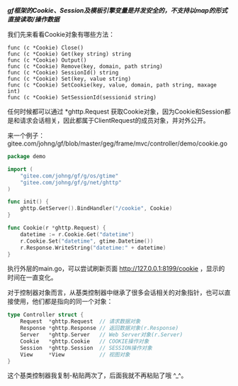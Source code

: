 ***gf框架的Cookie、Session及模板引擎变量是并发安全的，不支持以map的形式直接读取/操作数据***

我们先来看看Cookie对象有哪些方法：

    func (c *Cookie) Close()
    func (c *Cookie) Get(key string) string
    func (c *Cookie) Output()
    func (c *Cookie) Remove(key, domain, path string)
    func (c *Cookie) SessionId() string
    func (c *Cookie) Set(key, value string)
    func (c *Cookie) SetCookie(key, value, domain, path string, maxage int)
    func (c *Cookie) SetSessionId(sessionid string)
    
任何时候都可以通过 *ghttp.Request 获取Cookie对象，因为Cookie和Session都是和请求会话相关，因此都属于ClientRequest的成员对象，并对外公开。

来一个例子：
gitee.com/johng/gf/blob/master/geg/frame/mvc/controller/demo/cookie.go
```go
package demo

import (
    "gitee.com/johng/gf/g/os/gtime"
    "gitee.com/johng/gf/g/net/ghttp"
)

func init() {
    ghttp.GetServer().BindHandler("/cookie", Cookie)
}

func Cookie(r *ghttp.Request) {
    datetime := r.Cookie.Get("datetime")
    r.Cookie.Set("datetime", gtime.Datetime())
    r.Response.WriteString("datetime:" + datetime)
}
```
执行外层的main.go，可以尝试刷新页面 http://127.0.0.1:8199/cookie ，显示的时间在一直变化。


对于控制器对象而言，从基类控制器中继承了很多会话相关的对象指针，也可以直接使用，他们都是指向的同一个对象：
```go
type Controller struct {
    Request  *ghttp.Request  // 请求数据对象
    Response *ghttp.Response // 返回数据对象(r.Response)
    Server   *ghttp.Server   // Web Server对象(r.Server)
    Cookie   *ghttp.Cookie   // COOKIE操作对象
    Session  *ghttp.Session  // SESSION操作对象
    View     *View           // 视图对象
}
```

这个基类控制器我复制-粘贴两次了，后面我就不再粘贴了哦 ^_^。